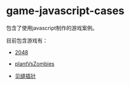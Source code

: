 # game-javascript-cases

包含了使用javascript制作的游戏案例。<br>

目前包含游戏有：

- [2048](https://github.com/liamma/game-javascript-cases/tree/master/2048)

- [plantVsZombies](https://github.com/liamma/game-javascript-cases/tree/master/plantsVsZombies)

- [见缝插针](https://github.com/liamma/game-javascript-cases/tree/master/%E8%A7%81%E7%BC%9D%E6%8F%92%E9%92%88)